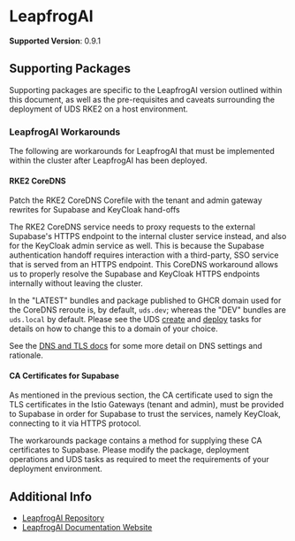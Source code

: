 # LeapfrogAI

<!-- TODO: renovate setup -->
**Supported Version**: 0.9.1

## Supporting Packages

Supporting packages are specific to the LeapfrogAI version outlined within this document, as well as the pre-requisites and caveats surrounding the deployment of UDS RKE2 on a host environment.

### LeapfrogAI Workarounds

The following are workarounds for LeapfrogAI that must be implemented within the cluster after LeapfrogAI has been deployed.

#### RKE2 CoreDNS

Patch the RKE2 CoreDNS Corefile with the tenant and admin gateway rewrites for Supabase and KeyCloak hand-offs

The RKE2 CoreDNS service needs to proxy requests to the external Supabase's HTTPS endpoint to the internal cluster service instead, and also for the KeyCloak admin service as well. This is because the Supabase authentication handoff requires interaction with a third-party, SSO service that is served from an HTTPS endpoint. This CoreDNS workaround allows us to properly resolve the Supabase and KeyCloak HTTPS endpoints internally without leaving the cluster.

In the "LATEST" bundles and package published to GHCR domain used for the CoreDNS reroute is, by default, `uds.dev`; whereas the "DEV" bundles are `uds.local` by default. Please see the UDS [create](../tasks/create.yaml) and [deploy](../tasks/deploy.yaml) tasks for details on how to change this to a domain of your choice.

See the [DNS and TLS docs](./DNS-TLS.md) for some more detail on DNS settings and rationale.

#### CA Certificates for Supabase

As mentioned in the previous section, the CA certificate used to sign the TLS certificates in the Istio Gateways (tenant and admin), must be provided to Supabase in order for Supabase to trust the services, namely KeyCloak, connecting to it via HTTPS protocol.

The workarounds package contains a method for supplying these CA certificates to Supabase. Please modify the package, deployment operations and UDS tasks as required to meet the requirements of your deployment environment.

## Additional Info

- [LeapfrogAI Repository](https://github.com/defenseunicorns/leapfrogai)
- [LeapfrogAI Documentation Website](https://docs.leapfrog.ai/docs/)
